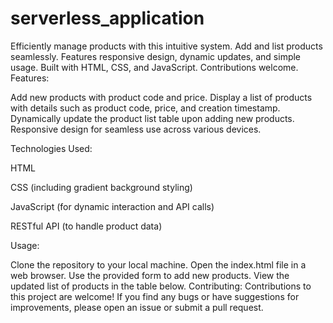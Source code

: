 # serverless_application
Efficiently manage products with this intuitive system. Add and list products seamlessly. Features responsive design, dynamic updates, and simple usage. Built with HTML, CSS, and JavaScript. Contributions welcome.
Features:

Add new products with product code and price.
Display a list of products with details such as product code, price, and creation timestamp.
Dynamically update the product list table upon adding new products.
Responsive design for seamless use across various devices.

Technologies Used:

HTML

CSS (including gradient background styling)

JavaScript (for dynamic interaction and API calls)

RESTful API (to handle product data)

Usage:

Clone the repository to your local machine.
Open the index.html file in a web browser.
Use the provided form to add new products.
View the updated list of products in the table below.
Contributing:
Contributions to this project are welcome! If you find any bugs or have suggestions for improvements, please open an issue or submit a pull request.
